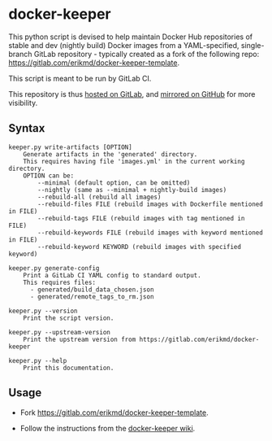 # docker-keeper

This python script is devised to help maintain Docker Hub repositories
of stable and dev (nightly build) Docker images from a YAML-specified,
single-branch GitLab repository - typically created as a fork of the
following repo: <https://gitlab.com/erikmd/docker-keeper-template>.

This script is meant to be run by GitLab CI.

This repository is thus [hosted on GitLab](https://gitlab.com/erikmd/docker-keeper), and [mirrored on GitHub](https://github.com/erikmd/docker-keeper) for more visibility.

## Syntax

```
keeper.py write-artifacts [OPTION]
    Generate artifacts in the 'generated' directory.
    This requires having file 'images.yml' in the current working directory.
    OPTION can be:
        --minimal (default option, can be omitted)
        --nightly (same as --minimal + nightly-build images)
        --rebuild-all (rebuild all images)
        --rebuild-files FILE (rebuild images with Dockerfile mentioned in FILE)
        --rebuild-tags FILE (rebuild images with tag mentioned in FILE)
        --rebuild-keywords FILE (rebuild images with keyword mentioned in FILE)
        --rebuild-keyword KEYWORD (rebuild images with specified keyword)

keeper.py generate-config
    Print a GitLab CI YAML config to standard output.
    This requires files:
      - generated/build_data_chosen.json
      - generated/remote_tags_to_rm.json

keeper.py --version
    Print the script version.

keeper.py --upstream-version
    Print the upstream version from https://gitlab.com/erikmd/docker-keeper

keeper.py --help
    Print this documentation.
```

## Usage

* Fork <https://gitlab.com/erikmd/docker-keeper-template>.

* Follow the instructions from the [docker-keeper wiki](https://gitlab.com/erikmd/docker-keeper/-/wikis/home#initial-setup).

